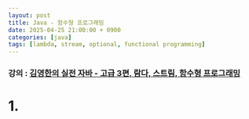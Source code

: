 ```yaml
---
layout: post
title: Java - 함수형 프로그래밍
date: 2025-04-25 21:00:00 + 0900
categories: [java]
tags: [lambda, stream, optional, functional programming]
---
```


### 강의 : [김영한의 실전 자바 - 고급 3편, 람다, 스트림, 함수형 프로그래밍](https://www.inflearn.com/course/%EA%B9%80%EC%98%81%ED%95%9C%EC%9D%98-%EC%8B%A4%EC%A0%84-%EC%9E%90%EB%B0%94-%EA%B3%A0%EA%B8%89-3/dashboard)

# 1. 
